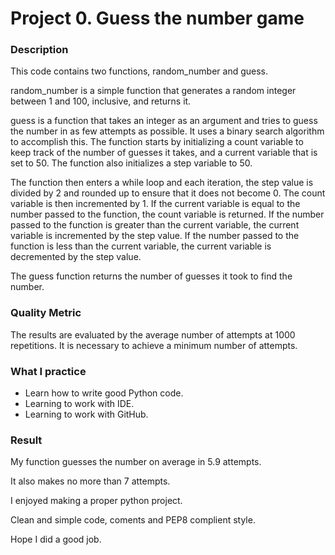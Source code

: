 # Project 0. Guess the number game


### Description

This code contains two functions, random_number and guess.

random_number is a simple function that generates a random integer between 1 and 100, inclusive, and returns it.

guess is a function that takes an integer as an argument and tries to guess the number in as few attempts as possible. It uses a binary search algorithm to accomplish this. The function starts by initializing a count variable to keep track of the number of guesses it takes, and a current variable that is set to 50. The function also initializes a step variable to 50.

The function then enters a while loop and each iteration, the step value is divided by 2 and rounded up to ensure that it does not become 0. The count variable is then incremented by 1. If the current variable is equal to the number passed to the function, the count variable is returned. If the number passed to the function is greater than the current variable, the current variable is incremented by the step value. If the number passed to the function is less than the current variable, the current variable is decremented by the step value.

The guess function returns the number of guesses it took to find the number.

### Quality Metric

The results are evaluated by the average number of attempts at 1000 repetitions. It is necessary to achieve a minimum number of attempts.

### What I practice

* Learn how to write good Python code.
* Learning to work with IDE.
* Learning to work with GitHub.

### Result

My function guesses the number on average in 5.9 attempts.

It also makes no more than 7 attempts.


I enjoyed making a proper python project.

Clean and simple code, coments and PEP8 complient style.

Hope I did a good job.

